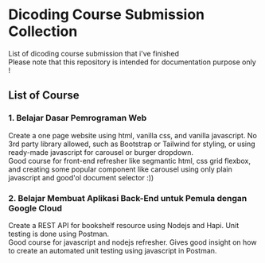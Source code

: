 # Dicoding Course Submission Collection
List of dicoding course submission that i've finished
<br />
Please note that this repository is intended for documentation purpose only !
<br />

## List of Course

### 1. Belajar Dasar Pemrograman Web
Create a one page website using html, vanilla css, and vanilla javascript. No 3rd party library allowed, such as Bootstrap or Tailwind for styling, or using ready-made javascript for carousel or burger dropdown. 
<br/>
Good course for front-end refresher like segmantic html, css grid flexbox, and creating some popular component like carousel using only plain javascript and good'ol document selector :))

### 2. Belajar Membuat Aplikasi Back-End untuk Pemula dengan Google Cloud
Create a REST API for bookshelf resource using Nodejs and Hapi. Unit testing is done using Postman.
<br />
Good course for javascript and nodejs refresher. Gives good insight on how to create an automated unit testing using javascript in Postman.
